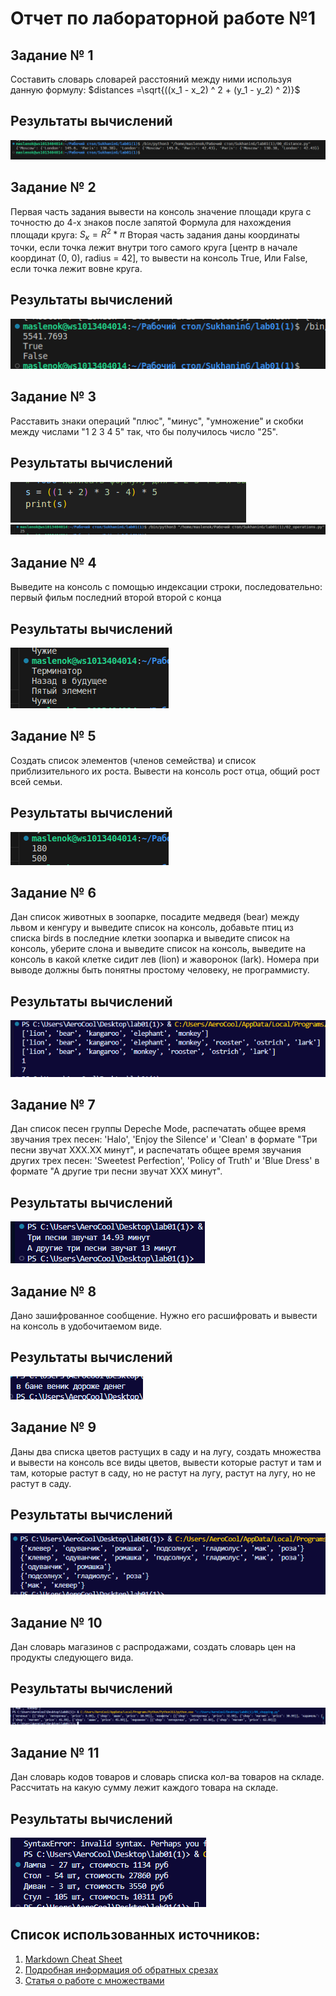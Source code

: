 # Отчет по лабораторной работе №1
## Задание № 1
Составить словарь словарей расстояний между ними используя данную формулу:
$distances =\sqrt{((x_1 - x_2) ^ 2 + (y_1 - y_2) ^ 2)}$
## Результаты вычислений
![](screenshots/00.png)
## Задание № 2
Первая часть задания вывести на консоль значение площади круга с точностю до 4-х знаков после запятой
Формула для нахождения площади круга:
$S_к = R^2 * \pi$
Вторая часть задания даны координаты точки, если точка лежит внутри того самого круга [центр в начале координат (0, 0), radius = 42], то вывести на консоль True, Или False, если точка лежит вовне круга.
## Результаты вычислений
![](screenshots/01.png)
## Задание № 3
Расставить знаки операций "плюс", "минус", "умножение" и скобки между числами "1 2 3 4 5" так, что бы получилось число "25".
## Результаты вычислений
![](screenshots/02code.png)
![](screenshots/02.png)
## Задание № 4
Выведите на консоль с помощью индексации строки, последовательно:
первый фильм
последний
второй
второй с конца
## Результаты вычислений
![](screenshots/03.png)
## Задание № 5
Создать список элементов (членов семейства) и список приблизительного их роста. Вывести на консоль рост отца, общий рост всей семьи.
## Результаты вычислений
![](screenshots/04.png)
## Задание № 6
Дан список животных в зоопарке, посадите медведя (bear) между львом и кенгуру и выведите список на консоль, добавьте птиц из списка birds в последние клетки зоопарка и выведите список на консоль, уберите слона и выведите список на консоль, выведите на консоль в какой клетке сидит лев (lion) и жаворонок (lark). Номера при выводе должны быть понятны простому человеку, не программисту.
## Результаты вычислений
![](screenshots/Screenshot_1.png)

## Задание № 7
Дан список песен группы Depeche Mode, распечатать общее время звучания трех песен: 'Halo', 'Enjoy the Silence' и 'Clean' в формате "Три песни звучат ХХХ.XX минут", и распечатать общее время звучания других трех песен: 'Sweetest Perfection', 'Policy of Truth' и 'Blue Dress' в формате "А другие три песни звучат ХХХ минут".
## Результаты вычислений
![](screenshots/Screenshot_2.png)
## Задание № 8
Дано зашифрованное сообщение. Нужно его расшифровать и вывести на консоль в удобочитаемом виде.
## Результаты вычислений
![](screenshots/Screenshot_4.png)
## Задание № 9
Даны два списка цветов растущих в саду и на лугу, создать множества и вывести на консоль все виды цветов, вывести которые растут и там и там, которые растут в саду, но не растут на лугу, растут на лугу, но не растут в саду.
## Результаты вычислений
![](screenshots/Screenshot_5.png)
## Задание № 10
Дан словарь магазинов с распродажами, создать словарь цен на продукты следующего вида.
## Результаты вычислений
![](screenshots/Screenshot_6.png)
## Задание №  11
Дан словарь кодов товаров и словарь списка кол-ва товаров на складе.
Рассчитать на какую сумму лежит каждого товара на складе.
## Результаты вычислений
![](screenshots/Screenshot_7.png)
## Список использованных источников:
1. [Markdown Cheat Sheet](https://www.markdownguide.org/cheat-sheet/)
2.  [Подробная информация об обратных срезах](https://clck.ru/MfEMS)
3. [Статья о работе с множествами](https://skillbox.ru/media/code/mnozhestva-v-python-vvodnyy-gayd-dlya-nachinayushchikh/)










